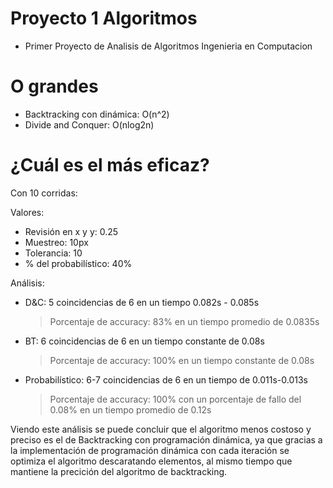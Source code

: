 # Proyecto 1 Algoritmos
 - Primer Proyecto de Analisis de Algoritmos Ingenieria en Computacion

# O grandes

 - Backtracking con dinámica: O(n^2)
 - Divide and Conquer: O(nlog2n)

# ¿Cuál es el más eficaz?

 Con 10 corridas:
 
 Valores:
 
 - Revisión en x y y: 0.25
 - Muestreo: 10px
 - Tolerancia: 10
 - % del probabilístico: 40%
 
 Análisis:
 
 - D&C: 5 coincidencias de 6 en un tiempo 0.082s - 0.085s
   > Porcentaje de accuracy: 83% en un tiempo promedio de 0.0835s
 
 - BT: 6 coincidencias de 6 en un tiempo constante de 0.08s
   > Porcentaje de accuracy: 100% en un tiempo constante de 0.08s
   
 - Probabilístico: 6-7 coincidencias de 6 en un tiempo de 0.011s-0.013s
   > Porcentaje de accuracy: 100% con un porcentaje de fallo del 0.08% en un tiempo promedio de 0.12s

Viendo este análisis se puede concluir que el algoritmo menos costoso y preciso es el de Backtracking con programación dinámica, ya que gracias a la implementación de   programación dinámica con cada iteración se optimiza el algoritmo descaratando elementos, al mismo tiempo que mantiene la precición del algoritmo de backtracking.
